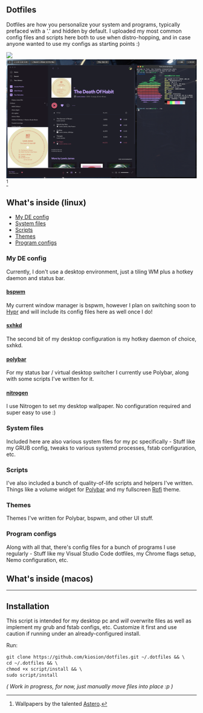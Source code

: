 ## Dotfiles

Dotfiles are how you personalize your system and programs, typically prefaced with a '.' and hidden by default. I uploaded my most common config files and scripts here both to use when distro-hopping, and in case anyone wanted to use my configs as starting points :)

<img src="img.png"></img>
<img src="img2.png"></img>[^1]
 

## What's inside (linux)

- [My DE config](#my-de-config)
- [System files](#system-files)
- [Scripts](#scripts)
- [Themes](#themes)
- [Program configs](#program-configs)

### My DE config
Currently, I don't use a desktop environment, just a tiling WM plus a hotkey daemon and status bar. 
#### [bspwm](https://github.com/baskerville/bspwm)
My current window manager is bspwm, however I plan on switching soon to [Hypr](https://github.com/vaxerski/Hypr) and will include its config files here as well once I do!

#### [sxhkd](https://github.com/baskerville/sxhkd)
The second bit of my desktop configuration is my hotkey daemon of choice, sxhkd.

#### [polybar](https://github.com/polybar/polybar)
For my status bar / virtual desktop switcher I currently use Polybar, along with some scripts I've written for it.

#### [nitrogen](https://github.com/l3ib/nitrogen)
I use Nitrogen to set my desktop wallpaper. No configuration required and super easy to use :)

### System files
Included here are also various system files for my pc specifically - Stuff like my GRUB config, tweaks to various systemd processes, fstab configuration, etc.

### Scripts
I've also included a bunch of quality-of-life scripts and helpers I've written. Things like a volume widget for [Polybar](https://github.com/polybar/polybar) and my fullscreen [Rofi](https://github.com/davatorium/rofi) theme.

### Themes
Themes I've written for Polybar, bspwm, and other UI stuff.

### Program configs
Along with all that, there's config files for a bunch of programs I use regularly - Stuff like my Visual Studio Code dotfiles, my Chrome flags setup, Nemo configuration, etc.

## What's inside (macos)
------

## Installation

This script is intended for my desktop pc and *will* overwrite files as well as implement my grub and fstab configs, etc. Customize it first and use caution if running under an already-configured install.

Run:
```
git clone https://github.com/kiosion/dotfiles.git ~/.dotfiles && \
cd ~/.dotfiles && \
chmod +x script/install && \
sudo script/install
```
*( Work in progress, for now, just manually move files into place :p )*
[^1]: Wallpapers by the talented [Astero](https://www.artstation.com/pranetoid).
